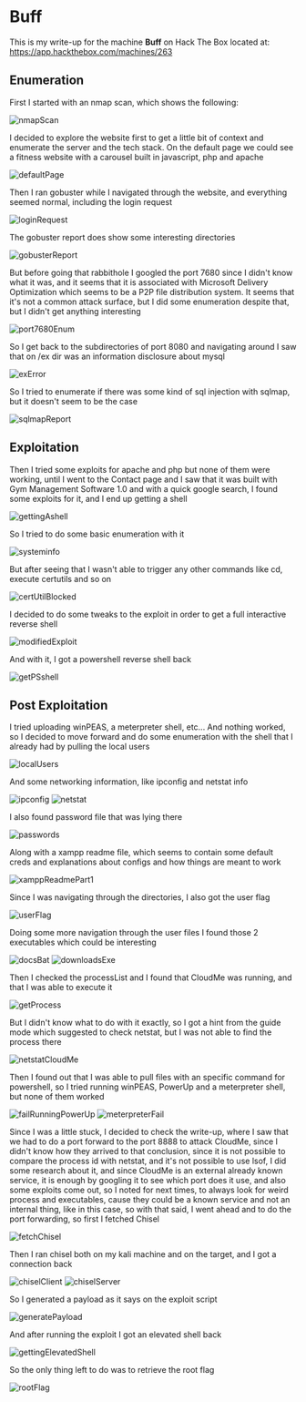 # Buff

This is my write-up for the machine **Buff** on Hack The Box located at: https://app.hackthebox.com/machines/263

## Enumeration

First I started with an nmap scan, which shows the following:

![nmapScan](./res/Buff/nmapScan.png)

I decided to explore the website first to get a little bit of context and enumerate the server and the tech stack. On the default page we could see a fitness website with a carousel built in javascript, php and apache

![defaultPage](./res/Buff/defaultPage.png)

Then I ran gobuster while I navigated through the website, and everything seemed normal, including the login request

![loginRequest](./res/Buff/loginRequest.png)

The gobuster report does show some interesting directories

![gobusterReport](./res/Buff/gobusterReport.png)

But before going that rabbithole I googled the port 7680 since I didn't know what it was, and it seems that it is associated with Microsoft Delivery Optimization which seems to be a P2P file distribution system. It seems that it's not a common attack surface, but I did some enumeration despite that, but I didn't get anything interesting

![port7680Enum](./res/Buff/port7680Enum.png)

So I get back to the subdirectories of port 8080 and navigating around I saw that on /ex dir was an information disclosure about mysql

![exError](./res/Buff/exError.png)

So I tried to enumerate if there was some kind of sql injection with sqlmap, but it doesn't seem to be the case

![sqlmapReport](./res/Buff/sqlmapReport.png)

## Exploitation

Then I tried some exploits for apache and php but none of them were working, until I went to the Contact page and I saw that it was built with Gym Management Software 1.0 and with a quick google search, I found some exploits for it, and I end up getting a shell

![gettingAshell](./res/Buff/gettingAshell.png)

So I tried to do some basic enumeration with it

![systeminfo](./res/Buff/systeminfo.png)

But after seeing that I wasn't able to trigger any other commands like cd, execute certutils and so on

![certUtilBlocked](./res/Buff/certUtilBlocked.png)

I decided to do some tweaks to the exploit in order to get a full interactive reverse shell

![modifiedExploit](./res/Buff/modifiedExploit.png)

And with it, I got a powershell reverse shell back

![getPSshell](./res/Buff/getPSshell.png)

## Post Exploitation

I tried uploading winPEAS, a meterpreter shell, etc... And nothing worked, so I decided to move forward and do some enumeration with the shell that I already had by pulling the local users

![localUsers](./res/Buff/localUsers.png)

And some networking information, like ipconfig and netstat info

![ipconfig](./res/Buff/ipconfig.png)
![netstat](./res/Buff/netstat.png)

I also found password file that was lying there

![passwords](./res/Buff/passwords.png)

Along with a xampp readme file, which seems to contain some default creds and explanations about configs and how things are meant to work

![xamppReadmePart1](./res/Buff/xamppReadmePart1.png)

Since I was navigating through the directories, I also got the user flag

![userFlag](./res/Buff/userFlag.png)

Doing some more navigation through the user files I found those 2 executables which could be interesting

![docsBat](./res/Buff/docsBat.png)
![downloadsExe](./res/Buff/downloadsExe.png)

Then I checked the processList and I found that CloudMe was running, and that I was able to execute it

![getProcess](./res/Buff/getProcess.png)

But I didn't know what to do with it exactly, so I got a hint from the guide mode which suggested to check netstat, but I was not able to find the process there

![netstatCloudMe](./res/Buff/netstatCloudMe.png)

Then I found out that I was able to pull files with an specific command for powershell, so I tried running winPEAS, PowerUp and a meterpreter shell, but none of them worked

![failRunningPowerUp](./res/Buff/failRunningPowerUp.png)
![meterpreterFail](./res/Buff/meterpreterFail.png)

Since I was a little stuck, I decided to check the write-up, where I saw that we had to do a port forward to the port 8888 to attack CloudMe, since I didn't know how they arrived to that conclusion, since it is not possible to compare the process id with netstat, and it's not possible to use lsof, I did some research about it, and since CloudMe is an external already known service, it is enough by googling it to see which port does it use, and also some exploits come out, so I noted for next times, to always look for weird process and executables, cause they could be a known service and not an internal thing, like in this case, so with that said, I went ahead and to do the port forwarding, so first I fetched Chisel

![fetchChisel](./res/Buff/fetchChisel.png)

Then I ran chisel both on my kali machine and on the target, and I got a connection back

![chiselClient](./res/Buff/chiselClient.png)
![chiselServer](./res/Buff/chiselServer.png)

So I generated a payload as it says on the exploit script

![generatePayload](./res/Buff/generatePayload.png)

And after running the exploit I got an elevated shell back

![gettingElevatedShell](./res/Buff/gettingElevatedShell.png)

So the only thing left to do was to retrieve the root flag

![rootFlag](./res/Buff/rootFlag.png)
